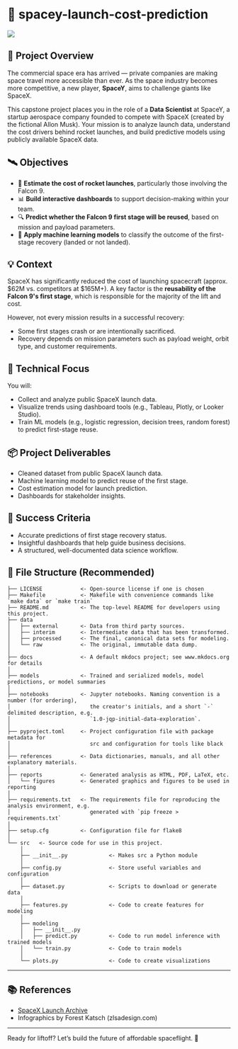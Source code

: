 # 🚀 spacey-launch-cost-prediction

<a target="_blank" href="https://cookiecutter-data-science.drivendata.org/">
    <img src="https://img.shields.io/badge/CCDS-Project%20template-328F97?logo=cookiecutter" />
</a>

## 📘 Project Overview

The commercial space era has arrived — private companies are making space travel more accessible than ever. As the space industry becomes more competitive, a new player, **SpaceY**, aims to challenge giants like SpaceX.

This capstone project places you in the role of a **Data Scientist** at SpaceY, a startup aerospace company founded to compete with SpaceX (created by the fictional Allon Musk). Your mission is to analyze launch data, understand the cost drivers behind rocket launches, and build predictive models using publicly available SpaceX data.

## 🛰 Objectives

- 🧮 **Estimate the cost of rocket launches**, particularly those involving the Falcon 9.
- 📊 **Build interactive dashboards** to support decision-making within your team.
- 🔍 **Predict whether the Falcon 9 first stage will be reused**, based on mission and payload parameters.
- 🤖 **Apply machine learning models** to classify the outcome of the first-stage recovery (landed or not landed).

## 💡 Context

SpaceX has significantly reduced the cost of launching spacecraft (approx. $62M vs. competitors at $165M+). A key factor is the **reusability of the Falcon 9's first stage**, which is responsible for the majority of the lift and cost.

However, not every mission results in a successful recovery:
- Some first stages crash or are intentionally sacrificed.
- Recovery depends on mission parameters such as payload weight, orbit type, and customer requirements.

## 🔬 Technical Focus

You will:
- Collect and analyze public SpaceX launch data.
- Visualize trends using dashboard tools (e.g., Tableau, Plotly, or Looker Studio).
- Train ML models (e.g., logistic regression, decision trees, random forest) to predict first-stage reuse.

## 📦 Project Deliverables

- Cleaned dataset from public SpaceX launch data.
- Machine learning model to predict reuse of the first stage.
- Cost estimation model for launch prediction.
- Dashboards for stakeholder insights.

## 🎯 Success Criteria

- Accurate predictions of first stage recovery status.
- Insightful dashboards that help guide business decisions.
- A structured, well-documented data science workflow.

## 📁 File Structure (Recommended)

```
├── LICENSE            <- Open-source license if one is chosen
├── Makefile           <- Makefile with convenience commands like `make data` or `make train`
├── README.md          <- The top-level README for developers using this project.
├── data
│   ├── external       <- Data from third party sources.
│   ├── interim        <- Intermediate data that has been transformed.
│   ├── processed      <- The final, canonical data sets for modeling.
│   └── raw            <- The original, immutable data dump.
│
├── docs               <- A default mkdocs project; see www.mkdocs.org for details
│
├── models             <- Trained and serialized models, model predictions, or model summaries
│
├── notebooks          <- Jupyter notebooks. Naming convention is a number (for ordering),
│                         the creator's initials, and a short `-` delimited description, e.g.
│                         `1.0-jqp-initial-data-exploration`.
│
├── pyproject.toml     <- Project configuration file with package metadata for 
│                         src and configuration for tools like black
│
├── references         <- Data dictionaries, manuals, and all other explanatory materials.
│
├── reports            <- Generated analysis as HTML, PDF, LaTeX, etc.
│   └── figures        <- Generated graphics and figures to be used in reporting
│
├── requirements.txt   <- The requirements file for reproducing the analysis environment, e.g.
│                         generated with `pip freeze > requirements.txt`
│
├── setup.cfg          <- Configuration file for flake8
│
└── src   <- Source code for use in this project.
    │
    ├── __init__.py             <- Makes src a Python module
    │
    ├── config.py               <- Store useful variables and configuration
    │
    ├── dataset.py              <- Scripts to download or generate data
    │
    ├── features.py             <- Code to create features for modeling
    │
    ├── modeling                
    │   ├── __init__.py 
    │   ├── predict.py          <- Code to run model inference with trained models          
    │   └── train.py            <- Code to train models
    │
    └── plots.py                <- Code to create visualizations
```

---


## 📚 References

- [SpaceX Launch Archive](https://www.spacex.com/launches/)
- Infographics by Forest Katsch (zlsadesign.com)

---

Ready for liftoff? Let’s build the future of affordable spaceflight. 🌌

